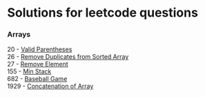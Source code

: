 # Solutions for leetcode questions

### Arrays
20 - [Valid Parentheses](https://leetcode.com/problems/valid-parentheses/) <br>
26 - [Remove Duplicates from Sorted Array](https://leetcode.com/problems/remove-duplicates-from-sorted-array/) <br>
27 - [Remove Element](https://leetcode.com/problems/remove-element/) <br>
155 - [Min Stack](https://leetcode.com/problems/min-stack/) <br>
682 - [Baseball Game](https://leetcode.com/problems/baseball-game/) <br>
1929 - [Concatenation of Array](https://leetcode.com/problems/concatenation-of-array/) <br>
